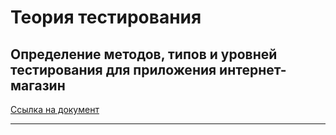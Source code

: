 # Теория тестирования

## Определение методов, типов и уровней тестирования для приложения интернет-магазин
[Ссылка на документ](https://docs.google.com/spreadsheets/d/1GWx_A2DGbJNX4Mvk3pH2YbMBH-gzJRbHxRi9eL3X7-g/edit?gid=1647196050#gid=1647196050)

----

